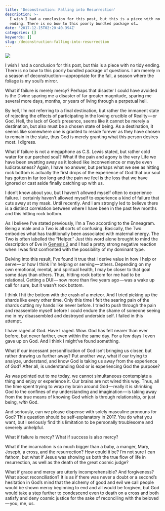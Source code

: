 ```yaml
---
title: 'Deconstruction: Falling into Resurrection'
description: >-
  I wish I had a conclusion for this post, but this is a piece with no tidy
  ending. There is no bow to this poorly bundled package of…
date: '2017-12-15T02:20:40.394Z'
categories: []
keywords: []
slug: /deconstruction-falling-into-resurrection
---
```


![](https://cdn-images-1.medium.com/max/1200/1*rE9b5BhDLFxozP1mvKzeQQ.jpeg)

I wish I had a conclusion for this post, but this is a piece with no tidy ending. There is no bow to this poorly bundled package of questions. I am merely in a season of deconstruction — appropriate for the fall, a season where the foliage is my soul’s mirror.

What if failure is merely mercy? Perhaps that disaster I could have avoided is the Divine sparing me a disaster of far greater magnitude, sparing me several more days, months, or years of living through a perpetual hell.

By hell, I’m not referring to a final destination, but rather the immanent state of rejecting the effects of participating in the loving crucible of Reality — or God. Hell, the lack of God’s presence, seems like it cannot be merely a destination, but also must be a chosen state of being. As a destination, it seems like somewhere one is granted to reside forever as they have chosen to remain in the state, thus God is merely granting what this person desires most. I digress.

What if failure is not a megaphone as C.S. Lewis stated, but rather cold water for our parched soul? What if the pain and agony is the very Life we have been swatting away as it looked like inconvenience or maybe even ludicrousness? Again, I have no answer, but perhaps what we see as hitting rock bottom is actually the first drops of the experience of God that our soul has gotten in far too long and the pain we feel is the loss that we have ignored or cast aside finally catching up with us.

I don’t know about you, but I haven’t allowed myself often to experience failure. I certainly haven’t allowed myself to experience a kind of failure that cuts away at my mask. Until recently. And I am strongly led to believe there is a distinct correlation between where I have been in the past few months and this hitting rock bottom.

As I believe I’ve stated previously, I’m a Two according to the Enneagram. Being a male and a Two is all sorts of confusing. Basically, the Two embodies what has traditionally been associated with maternal energy. The Two is often labelled the “Helper.” Just this word alone brought to mind the description of Eve in [Genesis 2](https://www.biblegateway.com/passage/?search=Genesis+2&version=ESV) and I had a pretty strong negative reaction when I was first confronted with the possibility of my dominant type.

Delving into this result, I’ve found it true that I derive value in how I help or serve — or how I think I’m helping or serving — others. Depending on my own emotional, mental, and spiritual health, I may be closer to that goal some days than others. Thus, hitting rock bottom for me had to be relational. Getting a DUI — now more than five years ago — was a wake up call for sure, but it wasn’t rock bottom.

I think I hit the bottom with the crash of a meteor. And I tried picking up the shards like every other time. Only this time I felt the searing pain of the shards cutting my hands like never before. I tried to push through the pain and reassemble myself before I could endure the shame of someone seeing me in my disassembled and destroyed underside self. I failed in this attempt.

I have raged at God. Have I raged. Wow. God has felt nearer than ever before, but never farther, even within the same day. For a few days I even gave up on God. And I think I might’ve found something.

What if our incessant personification of God isn’t bringing us closer, but rather drawing us further away? Put another way, what if our trying to analyze, understand, and know God is taking us away from the experience of God? After all, is understanding God or is experiencing God the purpose?

As was pointed out to me today, we cannot simultaneous contemplate a thing and enjoy or experience it. Our brains are not wired this way. Thus, all the time spent trying to wrap my brain around God — really it is shrinking God to the confines of my understanding and imagination — is taking away from the true means of knowing God which is through relationship, or just being, _with_ God.

And seriously, can we please dispense with solely masculine pronouns for God? This question should be self-explanatory in 2017. You do what you want, but I seriously find this limitation to be personally troublesome and severely unhelpful.

What if failure is mercy? What if success is also mercy?

What if the incarnation is so much bigger than a baby, a manger, Mary, Joseph, a cross, and the resurrection? How could it be? I’m not sure I can fathom, but what if Jesus was showing us both the true flow of life in resurrection, as well as the death of the great cosmic judge?

What if grace and mercy are utterly incomprehensible? And forgiveness? What about reconciliation? It is as if there was never a doubt or a second’s hesitation in God’s mind that the alchemy of good and evil we call people would be shown mercy beginning to end and all would be forgiven, but God would take a step further to condescend even to death on a cross and both satisfy and deny cosmic justice for the sake of reconciling with the beloved — you, me, us.